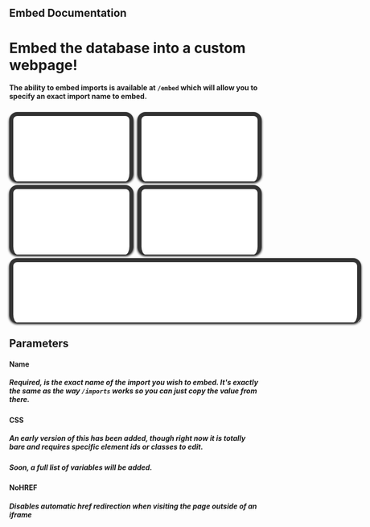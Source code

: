 ## Embed Documentation
# Embed the database into a custom webpage!
#### The ability to embed imports is available at `/embed` which will allow you to specify an exact import name to embed.
<style>iframe.userdbembed {margin-top:4px;border:none;width:calc(50% - 21px);aspect-ratio: 16/9;box-shadow:black 0px 3px 4px 0px;border-radius: 16px;padding: 8px 8px 0;background: #333;display:inline-block}iframe.userdbembed:nth-child(even){margin-left:4px}</style>
<iframe src="/embed?name=Homebrew%20Channel%20Theme&amp;css=a.global-post-label%7Bbackground:%23333!important%7D.plyr--audio%20.plyr__controls%7Bpadding:8px!important%7D" class="userdbembed"></iframe>
<iframe src="/embed?name=LittleBigPlanet%20-%20The%20Pod&amp;css=a.global-post-label%7Bbackground:%23333!important%7D.plyr--audio%20.plyr__controls%7Bpadding:8px!important%7D" class="userdbembed"></iframe>
<iframe src="/embed?name=LittleBigPlanet%202%20-%20The%20Pod&amp;css=a.global-post-label%7Bbackground:%23333!important%7D.plyr--audio%20.plyr__controls%7Bpadding:8px!important%7D" class="userdbembed"></iframe>
<iframe src="/embed?name=LittleBigPlanet%203%20Alpha%20-%20The%20Pod&amp;css=a.global-post-label%7Bbackground:%23333!important%7D.plyr--audio%20.plyr__controls%7Bpadding:8px!important%7D" class="userdbembed"></iframe>
<iframe src="/embed?name=LittleBigPlanet%202%20Move%20Pack%20-%20move_main_2&amp;css=a.global-post-label%7Bbackground:%23333!important%7D.plyr--audio%20.plyr__controls%7Bpadding:8px!important%7D" class="userdbembed" style="resize: both;width: 684px;max-width: 684px;min-width: 300px;height: 120px;max-height: 684px;min-height: 72px;"></iframe>

## Parameters
#### Name
##### Required, is the exact name of the import you wish to embed. It's exactly the same as the way `/imports` works so you can just copy the value from there.
#### CSS
##### An early version of this has been added, though right now it is totally bare and requires specific element ids or classes to edit.
##### Soon, a full list of variables will be added.
#### NoHREF
##### Disables automatic href redirection when visiting the page outside of an iframe

